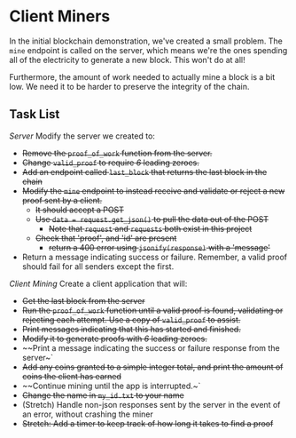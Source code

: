 # Client Miners

In the initial blockchain demonstration, we've created a small problem. The `mine` endpoint is called on the server, which means we're the ones spending all of the electricity to generate a new block. This won't do at all!

Furthermore, the amount of work needed to actually mine a block is a bit low. We need it to be harder to preserve the integrity of the chain.

## Task List

_Server_
Modify the server we created to:

- ~~Remove the `proof_of_work` function from the server.~~
- ~~Change `valid_proof` to require _6_ leading zeroes.~~
- ~~Add an endpoint called `last_block` that returns the last block in the chain~~
- ~~Modify the `mine` endpoint to instead receive and validate or reject a new proof sent by a client.~~
  - ~~It should accept a POST~~
  - ~~Use `data = request.get_json()` to pull the data out of the POST~~
    - ~~Note that `request` and `requests` both exist in this project~~
  - ~~Check that 'proof', and 'id' are present~~
    - ~~return a 400 error using `jsonify(response)` with a 'message'~~
- Return a message indicating success or failure. Remember, a valid proof should fail for all senders except the first.

_Client Mining_
Create a client application that will:

- ~~Get the last block from the server~~
- ~~Run the `proof_of_work` function until a valid proof is found, validating or rejecting each attempt. Use a copy of `valid_proof` to assist.~~
- ~~Print messages indicating that this has started and finished.~~
- ~~Modify it to generate proofs with _6_ leading zeroes.~~
- ~~Print a message indicating the success or failure response from the server~`
- ~~Add any coins granted to a simple integer total, and print the amount of coins the client has earned~~
- ~~Continue mining until the app is interrupted.~`
- ~~Change the name in `my_id.txt` to your name~~
- (Stretch) Handle non-json responses sent by the server in the event of an error, without crashing the miner
- ~~Stretch: Add a timer to keep track of how long it takes to find a proof~~
